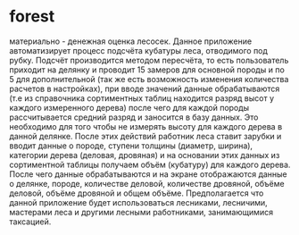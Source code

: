 # forest
материально - денежная оценка лесосек. 
Данное приложение автоматизирует процесс подсчёта кубатуры леса, отводимого под рубку. Подсчёт производится методом пересчёта, то есть пользователь приходит на делянку и 
проводит 15 замеров для основной породы и по 5 для дополнительной (так же есть возможность изменения количества расчетов в настройках), при вводе значений данные обрабатываются 
(т.е из справочника сортиментных таблиц находится разряд высот у каждого измеренного дерева) после чего для каждой породы рассчитывается средний разряд и заносится в базу данных.
Это необходимо для того чтобы не измерять высоту для каждого дерева в данной делянке. После этих действий работник леса ставит зарубки и вводит данные о породе, 
ступени толщины (диаметр, ширина), категории дерева (деловая, дровяная) и на основании этих данных из сортиментной таблицы получаем объём (кубатуру) для каждого дерева. После 
чего данные обрабатываются и на экране отображаются данные о делянке, породе, количестве деловой, количестве дровяной, объёме деловой, объёме дровяной и общем объёме. 
Предполагается что данной приложение будет использоваться лесниками, лесничими, мастерами леса и другими лесными работниками, занимающимися таксацией.
